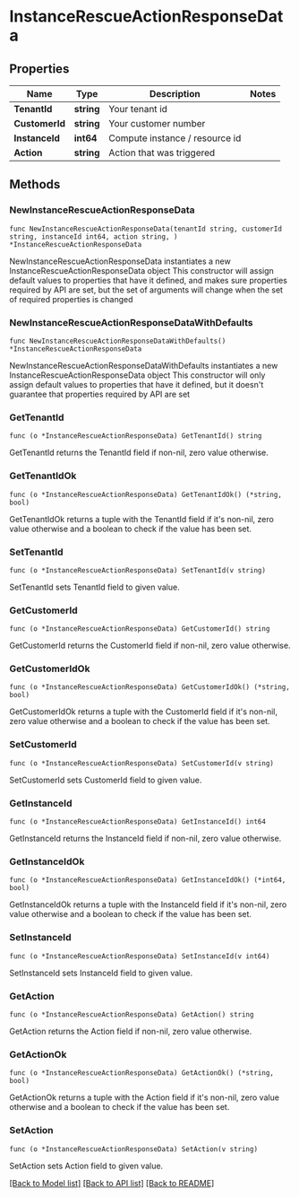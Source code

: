 # InstanceRescueActionResponseData

## Properties

Name | Type | Description | Notes
------------ | ------------- | ------------- | -------------
**TenantId** | **string** | Your tenant id | 
**CustomerId** | **string** | Your customer number | 
**InstanceId** | **int64** | Compute instance / resource id | 
**Action** | **string** | Action that was triggered | 

## Methods

### NewInstanceRescueActionResponseData

`func NewInstanceRescueActionResponseData(tenantId string, customerId string, instanceId int64, action string, ) *InstanceRescueActionResponseData`

NewInstanceRescueActionResponseData instantiates a new InstanceRescueActionResponseData object
This constructor will assign default values to properties that have it defined,
and makes sure properties required by API are set, but the set of arguments
will change when the set of required properties is changed

### NewInstanceRescueActionResponseDataWithDefaults

`func NewInstanceRescueActionResponseDataWithDefaults() *InstanceRescueActionResponseData`

NewInstanceRescueActionResponseDataWithDefaults instantiates a new InstanceRescueActionResponseData object
This constructor will only assign default values to properties that have it defined,
but it doesn't guarantee that properties required by API are set

### GetTenantId

`func (o *InstanceRescueActionResponseData) GetTenantId() string`

GetTenantId returns the TenantId field if non-nil, zero value otherwise.

### GetTenantIdOk

`func (o *InstanceRescueActionResponseData) GetTenantIdOk() (*string, bool)`

GetTenantIdOk returns a tuple with the TenantId field if it's non-nil, zero value otherwise
and a boolean to check if the value has been set.

### SetTenantId

`func (o *InstanceRescueActionResponseData) SetTenantId(v string)`

SetTenantId sets TenantId field to given value.


### GetCustomerId

`func (o *InstanceRescueActionResponseData) GetCustomerId() string`

GetCustomerId returns the CustomerId field if non-nil, zero value otherwise.

### GetCustomerIdOk

`func (o *InstanceRescueActionResponseData) GetCustomerIdOk() (*string, bool)`

GetCustomerIdOk returns a tuple with the CustomerId field if it's non-nil, zero value otherwise
and a boolean to check if the value has been set.

### SetCustomerId

`func (o *InstanceRescueActionResponseData) SetCustomerId(v string)`

SetCustomerId sets CustomerId field to given value.


### GetInstanceId

`func (o *InstanceRescueActionResponseData) GetInstanceId() int64`

GetInstanceId returns the InstanceId field if non-nil, zero value otherwise.

### GetInstanceIdOk

`func (o *InstanceRescueActionResponseData) GetInstanceIdOk() (*int64, bool)`

GetInstanceIdOk returns a tuple with the InstanceId field if it's non-nil, zero value otherwise
and a boolean to check if the value has been set.

### SetInstanceId

`func (o *InstanceRescueActionResponseData) SetInstanceId(v int64)`

SetInstanceId sets InstanceId field to given value.


### GetAction

`func (o *InstanceRescueActionResponseData) GetAction() string`

GetAction returns the Action field if non-nil, zero value otherwise.

### GetActionOk

`func (o *InstanceRescueActionResponseData) GetActionOk() (*string, bool)`

GetActionOk returns a tuple with the Action field if it's non-nil, zero value otherwise
and a boolean to check if the value has been set.

### SetAction

`func (o *InstanceRescueActionResponseData) SetAction(v string)`

SetAction sets Action field to given value.



[[Back to Model list]](../README.md#documentation-for-models) [[Back to API list]](../README.md#documentation-for-api-endpoints) [[Back to README]](../README.md)



